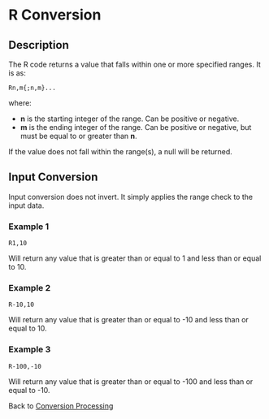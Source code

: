 # R Conversion

<PageHeader />

## Description

The R code returns a value that falls within one or more specified ranges. It is as:

```
Rn,m{;n,m}...
```

where:

- **n** is the starting integer of the range. Can be positive or negative.
- **m** is the ending integer of the range. Can be positive or negative, but must be equal to or greater than **n**.

If the value does not fall within the range(s), a null will be returned.

## Input Conversion

Input conversion does not invert. It simply applies the range check to the input data.

### Example 1

```
R1,10
```

Will return any value that is greater than or equal to 1 and less than or equal to 10.

### Example 2

```
R-10,10
```

Will return any value that is greater than or equal to -10 and less than or equal to 10.

### Example 3

```
R-100,-10
```

Will return any value that is greater than or equal to -100 and less than or equal to -10.

Back to [Conversion Processing](./../conversion-processing)
